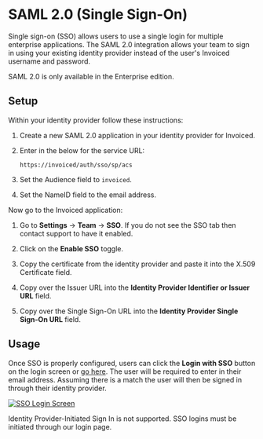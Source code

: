 
# SAML 2.0 (Single Sign-On)

Single sign-on (SSO) allows users to use a single login for multiple enterprise applications. The SAML 2.0 integration allows your team to sign in using your existing identity provider instead of the user's Invoiced username and password.

<p class="alert alert-warning">SAML 2.0 is only available in the Enterprise edition.</p>

## Setup

Within your identity provider follow these instructions:

1. Create a new SAML 2.0 application in your identity provider for Invoiced.

2. Enter in the below for the service URL:

   ```
   https://invoiced/auth/sso/sp/acs
   ```

3. Set the Audience field to `invoiced`.

4. Set the NameID field to the email address.

Now go to the Invoiced application:

1. Go to **Settings** &rarr; **Team** &rarr; **SSO**. If you do not see the SSO tab then contact support to have it enabled.

2. Click on the **Enable SSO** toggle.

3. Copy the certificate from the identity provider and paste it into the X.509 Certificate field.

4. Copy over the Issuer URL into the **Identity Provider Identifier or Issuer URL** field.

5. Copy over the Single Sign-On URL into the **Identity Provider Single Sign-On URL** field.

## Usage

Once SSO is properly configured, users can click the **Login with SSO** button on the login screen or [go here](https://app.invoiced.com/login/sso). The user will be required to enter in their email address. Assuming there is a match the user will then be signed in through their identity provider.

[![SSO Login Screen](/docs/img/login-with-sso.png)](/docs/img/login-with-sso.png)

<p class="alert alert-info">Identity Provider-Initiated Sign In is not supported. SSO logins must be initiated through our login page.</p>